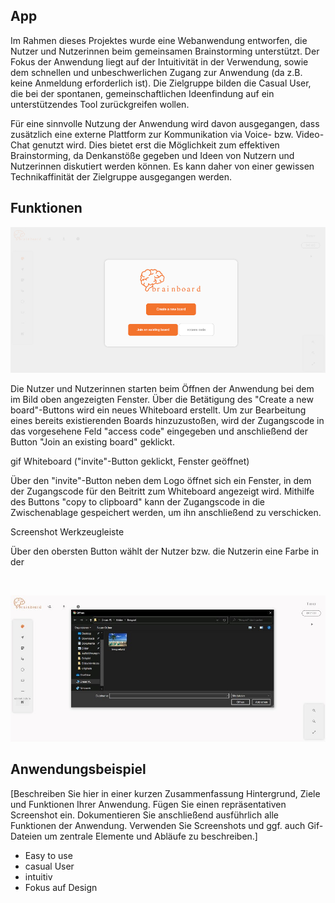 ## App

Im Rahmen dieses Projektes wurde eine Webanwendung entworfen, die Nutzer und Nutzerinnen beim gemeinsamen Brainstorming unterstützt. Der Fokus der Anwendung liegt auf der Intuitivität in der Verwendung, sowie dem schnellen und unbeschwerlichen Zugang zur Anwendung (da z.B. keine Anmeldung erforderlich ist). Die Zielgruppe bilden die Casual User, die bei der spontanen, gemeinschaftlichen Ideenfindung auf ein unterstützendes Tool zurückgreifen wollen.

Für eine sinnvolle Nutzung der Anwendung wird davon ausgegangen, dass zusätzlich eine externe Plattform zur Kommunikation via Voice- bzw. Video-Chat genutzt wird. Dies bietet erst die Möglichkeit zum effektiven Brainstorming, da Denkanstöße gegeben und Ideen von Nutzern und Nutzerinnen diskutiert werden können. Es kann daher von einer gewissen Technikaffinität der Zielgruppe ausgegangen werden. 

## Funktionen

![image of modal](https://github.com/UniRegensburg/mme-ws2020-projekte-brainstorming-1/blob/Dev/docs/assets/screenshots/modal.jpg)

Die Nutzer und Nutzerinnen starten beim Öffnen der Anwendung bei dem im Bild oben angezeigten Fenster. Über die Betätigung des "Create a new board"-Buttons wird ein neues Whiteboard erstellt. Um zur Bearbeitung eines bereits existierenden Boards hinzuzustoßen, wird der Zugangscode in das vorgesehene Feld "access code" eingegeben und anschließend der Button "Join an existing board" geklickt.

gif Whiteboard ("invite"-Button geklickt, Fenster geöffnet)

Über den "invite"-Button neben dem Logo öffnet sich ein Fenster, in dem der Zugangscode für den Beitritt zum Whiteboard angezeigt wird. Mithilfe des Buttons "copy to clipboard" kann der Zugangscode in die Zwischenablage gespeichert werden, um ihn anschließend zu verschicken.

Screenshot Werkzeugleiste

Über den obersten Button wählt der Nutzer bzw. die Nutzerin eine Farbe in der

![]()

![image of image import](https://github.com/UniRegensburg/mme-ws2020-projekte-brainstorming-1/blob/Dev/docs/assets/screenshots/image%20import.jpg)

## Anwendungsbeispiel



[Beschreiben Sie hier in einer kurzen Zusammenfassung Hintergrund, Ziele und Funktionen Ihrer Anwendung. Fügen Sie einen repräsentativen Screenshot ein. Dokumentieren Sie anschließend ausführlich alle Funktionen der Anwendung. Verwenden Sie Screenshots und ggf. auch Gif-Dateien um zentrale Elemente und Abläufe zu beschreiben.]

- Easy to use
- casual User
- intuitiv
- Fokus auf Design
